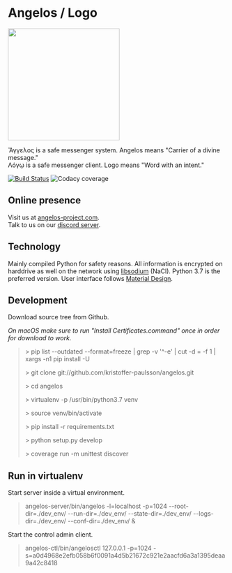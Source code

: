 # Angelos / Logo

<img height="256" src="https://angelos-project.com/images/angelos.png"/>

Ἄγγελος is a safe messenger system. Angelos means "Carrier of a divine message."<br />
Λόγῳ is a safe messenger client. Logo means "Word with an intent."

[![Build Status](https://travis-ci.com/kristoffer-paulsson/angelos.svg?branch=master)](https://travis-ci.com/kristoffer-paulsson/angelos)
![Codacy coverage](https://img.shields.io/codacy/coverage/https://github.com/kristoffer-paulsson/angelos)

## Online presence

Visit us at [angelos-project.com](https://angelos-project.com).<br />
Talk to us on our [discord server](https://discord.gg/TPx65rT).

## Technology

Mainly compiled Python for safety reasons.
All information is encrypted on harddrive as well on the network using [libsodium](https://libsodium.gitbook.io/doc/) (NaCl).
Python 3.7 is the preferred version.
User interface follows [Material Design](https://material.io).

## Development
Download source tree from Github.

_On macOS make sure to run "Install Certificates.command" once in order for download to work._

> &gt; pip list --outdated --format=freeze | grep -v '^\-e' | cut -d = -f 1  | xargs -n1 pip install -U
>
> &gt; git clone git://github.com/kristoffer-paulsson/angelos.git
> 
> &gt; cd angelos
> 
> &gt; virtualenv -p /usr/bin/python3.7 venv
> 
> &gt; source venv/bin/activate
> 
> &gt; pip install -r requirements.txt
> 
> &gt; python setup.py develop
> 
> &gt; coverage run -m unittest discover

## Run in virtualenv

Start server inside a virtual environment.
> angelos-server/bin/angelos -l=localhost -p=1024 --root-dir=./dev_env/ --run-dir=./dev_env/ --state-dir=./dev_env/ --logs-dir=./dev_env/ --conf-dir=./dev_env/ &

Start the control admin client.
> angelos-ctl/bin/angelosctl 127.0.0.1 -p=1024 -s=a0d4968e2efb058b6f0091a4d5b21672c921e2aacfd6a3a1395deaa9a42c8418

